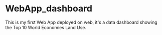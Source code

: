 # WebApp_dashboard
This is my first Web App deployed on web, it's a data dashboard showing the Top 10 World Economies Land Use.
